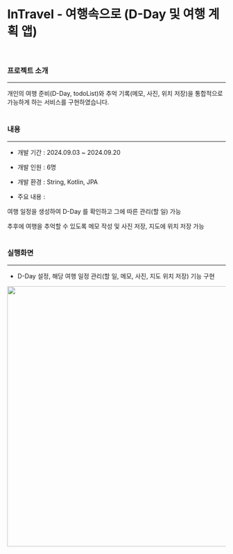 # InTravel - 여행속으로 (D-Day 및 여행 계획 앱)
<br>

### 프로젝트 소개

---

개인의 여행 준비(D-Day, todoList)와 추억 기록(메모, 사진, 위치 저장)을 통합적으로 가능하게 하는 서비스를 구현하였습니다.
<br><br>

### 내용

---

* 개발 기간 : 2024.09.03 ~ 2024.09.20

* 개발 인원 : 6명

* 개발 환경 : String, Kotlin, JPA

* 주요 내용 :

여행 일정을 생성하여 D-Day 를 확인하고 그에 따른 관리(할 일) 가능

추후에 여행을 추억할 수 있도록 메모 작성 및 사진 저장, 지도에 위치 저장 가능
<br><br>

### 실행화면

---

* D-Day 설정, 해당 여행 일정 관리(할 일, 메모, 사진, 지도 위치 저장) 기능 구현

<img src="https://github.com/user-attachments/assets/f0dd7ef0-c930-4c93-aa57-f446070873c8" style="width: 600px">
<br><br>
